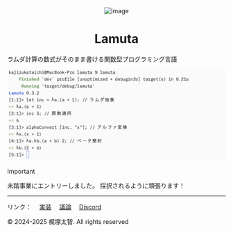<div align="center">
  <img width="150" alt="image" src="https://github.com/user-attachments/assets/8795161c-2c15-4c7c-9174-29d52c56df00" />

 # **Lamuta**
</div>

ラムダ計算の数式がそのまま書ける関数型プログラミング言語

<img width="778" alt="image" src="docs/static/lambda.png" />

> [!IMPORTANT]
> 未踏事業にエントリーしました。
> 採択されるように頑張ります！

---

リンク：
　[実装](src/main.rs)
　[議論](https://github.com/KajizukaTaichi/lamuta/discussions/)
　[Discord](https://discord.gg/qWnHhjpzm4)
 
&copy; 2024-2025 梶塚太智. All rights reserved
